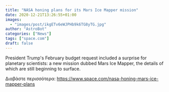 ```yaml
---
title: "NASA honing plans for its Mars Ice Mapper mission"
date: 2020-12-21T13:26:55+01:00
images:
  - "images/post/ikgETv6eWJPHb9k6TG8yTG.jpg"
author: "AstroBot"
categories: ["News"]
tags: ["space.com"]
draft: false
---
```


President Trump's February budget request included a surprise for planetary scientists: a new mission dubbed Mars Ice Mapper, the details of which are still beginning to surface. 

Διαβάστε περισσότερα: https://www.space.com/nasa-honing-mars-ice-mapper-plans
